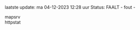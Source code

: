 laatste update: 
ma 04-12-2023 12:28   uur 
Status: FAALT - fout - 
<div class="service R">mapsrv</div><div class="service G">httpstat</div>